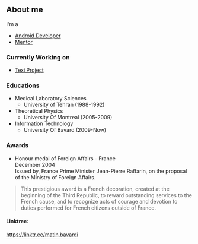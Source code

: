 ## About me
I'm a
- [Android Developer](https://texiproject.ca/)
- [Mentor](https://sites.google.com/site/cafeplanck/home)

<!---
- [Hobbyist Photographer](https://diansoha.com)
- [Big Music Fan](https://sites.google.com/view/liberomusics)
-->


### Currently Working on 
- [Texi Project](https://texiproject.ca/)

### Educations 
- Medical Laboratory Sciences 
  - University of Tehran (1988-1992)
- Theoretical Physics 
  - University Of Montreal (2005-2009)
- Information Technology
  - University Of Bavard (2009-Now)
  

### Awards
- Honour medal of Foreign Affairs - France    
December 2004   
Issued by, France Prime Minister Jean-Pierre Raffarin, on the proposal of the Ministry of Foreign Affairs.   
> This prestigious award is a French decoration, created at the beginning of the Third Republic, to reward outstanding services to the French cause, and to recognize acts of courage and devotion to duties performed for French citizens outside of France.




#### Linktree:
https://linktr.ee/matin.bavardi

